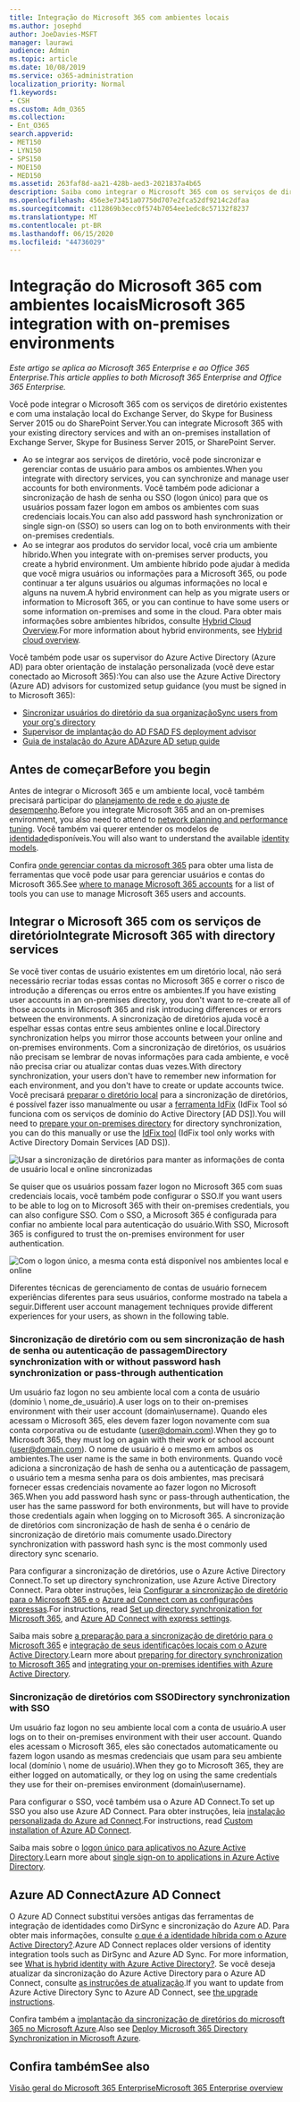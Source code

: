 ```yaml
---
title: Integração do Microsoft 365 com ambientes locais
ms.author: josephd
author: JoeDavies-MSFT
manager: laurawi
audience: Admin
ms.topic: article
ms.date: 10/08/2019
ms.service: o365-administration
localization_priority: Normal
f1.keywords:
- CSH
ms.custom: Adm_O365
ms.collection:
- Ent_O365
search.appverid:
- MET150
- LYN150
- SPS150
- MOE150
- MED150
ms.assetid: 263faf8d-aa21-428b-aed3-2021837a4b65
description: Saiba como integrar o Microsoft 365 com os serviços de diretório existentes.
ms.openlocfilehash: 456e3e73451a07750d707e2fca52df9214c2dfaa
ms.sourcegitcommit: c112869b3ecc0f574b7054ee1edc8c57132f8237
ms.translationtype: MT
ms.contentlocale: pt-BR
ms.lasthandoff: 06/15/2020
ms.locfileid: "44736029"
---
```

# <a name="microsoft-365-integration-with-on-premises-environments"></a><span data-ttu-id="adb93-103">Integração do Microsoft 365 com ambientes locais</span><span class="sxs-lookup"><span data-stu-id="adb93-103">Microsoft 365 integration with on-premises environments</span></span>

<span data-ttu-id="adb93-104">*Este artigo se aplica ao Microsoft 365 Enterprise e ao Office 365 Enterprise.*</span><span class="sxs-lookup"><span data-stu-id="adb93-104">*This article applies to both Microsoft 365 Enterprise and Office 365 Enterprise.*</span></span>

<span data-ttu-id="adb93-105">Você pode integrar o Microsoft 365 com os serviços de diretório existentes e com uma instalação local do Exchange Server, do Skype for Business Server 2015 ou do SharePoint Server.</span><span class="sxs-lookup"><span data-stu-id="adb93-105">You can integrate Microsoft 365 with your existing directory services and with an on-premises installation of Exchange Server, Skype for Business Server 2015, or SharePoint Server.</span></span>
  
 - <span data-ttu-id="adb93-106">Ao se integrar aos serviços de diretório, você pode sincronizar e gerenciar contas de usuário para ambos os ambientes.</span><span class="sxs-lookup"><span data-stu-id="adb93-106">When you integrate with directory services, you can synchronize and manage user accounts for both environments.</span></span> <span data-ttu-id="adb93-107">Você também pode adicionar a sincronização de hash de senha ou SSO (logon único) para que os usuários possam fazer logon em ambos os ambientes com suas credenciais locais.</span><span class="sxs-lookup"><span data-stu-id="adb93-107">You can also add password hash synchronization or single sign-on (SSO) so users can log on to both environments with their on-premises credentials.</span></span>
 - <span data-ttu-id="adb93-108">Ao se integrar aos produtos do servidor local, você cria um ambiente híbrido.</span><span class="sxs-lookup"><span data-stu-id="adb93-108">When you integrate with on-premises server products, you create a hybrid environment.</span></span> <span data-ttu-id="adb93-109">Um ambiente híbrido pode ajudar à medida que você migra usuários ou informações para a Microsoft 365, ou pode continuar a ter alguns usuários ou algumas informações no local e alguns na nuvem.</span><span class="sxs-lookup"><span data-stu-id="adb93-109">A hybrid environment can help as you migrate users or information to Microsoft 365, or you can continue to have some users or some information on-premises and some in the cloud.</span></span> <span data-ttu-id="adb93-110">Para obter mais informações sobre ambientes híbridos, consulte [Hybrid Cloud Overview](https://docs.microsoft.com/Office365/Enterprise/hybrid-cloud-overview).</span><span class="sxs-lookup"><span data-stu-id="adb93-110">For more information about hybrid environments, see [Hybrid cloud overview](https://docs.microsoft.com/Office365/Enterprise/hybrid-cloud-overview).</span></span>

<span data-ttu-id="adb93-111">Você também pode usar os supervisor do Azure Active Directory (Azure AD) para obter orientação de instalação personalizada (você deve estar conectado ao Microsoft 365):</span><span class="sxs-lookup"><span data-stu-id="adb93-111">You can also use the Azure Active Directory (Azure AD) advisors for customized setup guidance (you must be signed in to Microsoft 365):</span></span>

- [<span data-ttu-id="adb93-112">Sincronizar usuários do diretório da sua organização</span><span class="sxs-lookup"><span data-stu-id="adb93-112">Sync users from your org's directory</span></span>](https://aka.ms/aadconnectpwsync)
- [<span data-ttu-id="adb93-113">Supervisor de implantação do AD FS</span><span class="sxs-lookup"><span data-stu-id="adb93-113">AD FS deployment advisor</span></span>](https://aka.ms/adfsguidance)
- [<span data-ttu-id="adb93-114">Guia de instalação do Azure AD</span><span class="sxs-lookup"><span data-stu-id="adb93-114">Azure AD setup guide</span></span>](https://aka.ms/aadpguidance)
   
## <a name="before-you-begin"></a><span data-ttu-id="adb93-115">Antes de começar</span><span class="sxs-lookup"><span data-stu-id="adb93-115">Before you begin</span></span>

<span data-ttu-id="adb93-116">Antes de integrar o Microsoft 365 e um ambiente local, você também precisará participar do [planejamento de rede e do ajuste de desempenho](network-planning-and-performance.md).</span><span class="sxs-lookup"><span data-stu-id="adb93-116">Before you integrate Microsoft 365 and an on-premises environment, you also need to attend to [network planning and performance tuning](network-planning-and-performance.md).</span></span> <span data-ttu-id="adb93-117">Você também vai querer entender os modelos de [identidade](about-office-365-identity.md)disponíveis.</span><span class="sxs-lookup"><span data-stu-id="adb93-117">You will also want to understand the available [identity models](about-office-365-identity.md).</span></span> 

<span data-ttu-id="adb93-118">Confira [onde gerenciar contas da microsoft 365](manage-office-365-accounts.md) para obter uma lista de ferramentas que você pode usar para gerenciar usuários e contas do Microsoft 365.</span><span class="sxs-lookup"><span data-stu-id="adb93-118">See [where to manage Microsoft 365 accounts](manage-office-365-accounts.md) for a list of tools you can use to manage Microsoft 365 users and accounts.</span></span> 
  
## <a name="integrate-microsoft-365-with-directory-services"></a><span data-ttu-id="adb93-119">Integrar o Microsoft 365 com os serviços de diretório</span><span class="sxs-lookup"><span data-stu-id="adb93-119">Integrate Microsoft 365 with directory services</span></span>
<span data-ttu-id="adb93-120">Se você tiver contas de usuário existentes em um diretório local, não será necessário recriar todas essas contas no Microsoft 365 e correr o risco de introdução a diferenças ou erros entre os ambientes.</span><span class="sxs-lookup"><span data-stu-id="adb93-120">If you have existing user accounts in an on-premises directory, you don't want to re-create all of those accounts in Microsoft 365 and risk introducing differences or errors between the environments.</span></span> <span data-ttu-id="adb93-121">A sincronização de diretórios ajuda você a espelhar essas contas entre seus ambientes online e local.</span><span class="sxs-lookup"><span data-stu-id="adb93-121">Directory synchronization helps you mirror those accounts between your online and on-premises environments.</span></span> <span data-ttu-id="adb93-122">Com a sincronização de diretórios, os usuários não precisam se lembrar de novas informações para cada ambiente, e você não precisa criar ou atualizar contas duas vezes.</span><span class="sxs-lookup"><span data-stu-id="adb93-122">With directory synchronization, your users don't have to remember new information for each environment, and you don't have to create or update accounts twice.</span></span> <span data-ttu-id="adb93-123">Você precisará [preparar o diretório local](prepare-for-directory-synchronization.md) para a sincronização de diretórios, é possível fazer isso manualmente ou usar a [ferramenta IdFix](install-and-run-idfix.md) (IdFix Tool só funciona com os serviços de domínio do Active Directory [AD DS]).</span><span class="sxs-lookup"><span data-stu-id="adb93-123">You will need to [prepare your on-premises directory](prepare-for-directory-synchronization.md) for directory synchronization, you can do this manually or use the [IdFix tool](install-and-run-idfix.md) (IdFix tool only works with Active Directory Domain Services [AD DS]).</span></span> 
  
![Usar a sincronização de diretórios para manter as informações de conta de usuário local e online sincronizadas](media/a64af0d0-9be6-46b1-8727-277e683abf5e.png)
  
<span data-ttu-id="adb93-125">Se quiser que os usuários possam fazer logon no Microsoft 365 com suas credenciais locais, você também pode configurar o SSO.</span><span class="sxs-lookup"><span data-stu-id="adb93-125">If you want users to be able to log on to Microsoft 365 with their on-premises credentials, you can also configure SSO.</span></span> <span data-ttu-id="adb93-126">Com o SSO, a Microsoft 365 é configurada para confiar no ambiente local para autenticação do usuário.</span><span class="sxs-lookup"><span data-stu-id="adb93-126">With SSO, Microsoft 365 is configured to trust the on-premises environment for user authentication.</span></span>
  
![Com o logon único, a mesma conta está disponível nos ambientes local e online](media/d76235f2-8a53-405e-b8ef-dfa4cfc208b8.png)
  
<span data-ttu-id="adb93-128">Diferentes técnicas de gerenciamento de contas de usuário fornecem experiências diferentes para seus usuários, conforme mostrado na tabela a seguir.</span><span class="sxs-lookup"><span data-stu-id="adb93-128">Different user account management techniques provide different experiences for your users, as shown in the following table.</span></span>
 
### <a name="directory-synchronization-with-or-without-password-hash-synchronization-or-pass-through-authentication"></a><span data-ttu-id="adb93-129">Sincronização de diretório com ou sem sincronização de hash de senha ou autenticação de passagem</span><span class="sxs-lookup"><span data-stu-id="adb93-129">Directory synchronization with or without password hash synchronization or pass-through authentication</span></span>

<span data-ttu-id="adb93-130">Um usuário faz logon no seu ambiente local com a conta de usuário (domínio \ nome_de_usuário).</span><span class="sxs-lookup"><span data-stu-id="adb93-130">A user logs on to their on-premises environment with their user account (domain\username).</span></span> <span data-ttu-id="adb93-131">Quando eles acessam o Microsoft 365, eles devem fazer logon novamente com sua conta corporativa ou de estudante (user@domain.com).</span><span class="sxs-lookup"><span data-stu-id="adb93-131">When they go to Microsoft 365, they must log on again with their work or school account (user@domain.com).</span></span> <span data-ttu-id="adb93-132">O nome de usuário é o mesmo em ambos os ambientes.</span><span class="sxs-lookup"><span data-stu-id="adb93-132">The user name is the same in both environments.</span></span> <span data-ttu-id="adb93-133">Quando você adiciona a sincronização de hash de senha ou a autenticação de passagem, o usuário tem a mesma senha para os dois ambientes, mas precisará fornecer essas credenciais novamente ao fazer logon no Microsoft 365.</span><span class="sxs-lookup"><span data-stu-id="adb93-133">When you add password hash sync or pass-through authentication, the user has the same password for both environments, but will have to provide those credentials again when logging on to Microsoft 365.</span></span> <span data-ttu-id="adb93-134">A sincronização de diretórios com sincronização de hash de senha é o cenário de sincronização de diretório mais comumente usado.</span><span class="sxs-lookup"><span data-stu-id="adb93-134">Directory synchronization with password hash sync is the most commonly used directory sync scenario.</span></span>

<span data-ttu-id="adb93-135">Para configurar a sincronização de diretórios, use o Azure Active Directory Connect.</span><span class="sxs-lookup"><span data-stu-id="adb93-135">To set up directory synchronization, use Azure Active Directory Connect.</span></span> <span data-ttu-id="adb93-136">Para obter instruções, leia [Configurar a sincronização de diretório para o Microsoft 365 e o](set-up-directory-synchronization.md) [Azure ad Connect com as configurações expressas](https://go.microsoft.com/fwlink/p/?LinkId=698537).</span><span class="sxs-lookup"><span data-stu-id="adb93-136">For instructions, read [Set up directory synchronization for Microsoft 365](set-up-directory-synchronization.md), and [Azure AD Connect with express settings](https://go.microsoft.com/fwlink/p/?LinkId=698537).</span></span>

<span data-ttu-id="adb93-137">Saiba mais sobre [a preparação para a sincronização de diretório para o Microsoft 365](prepare-for-directory-synchronization.md) e [integração de seus identificações locais com o Azure Active Directory](https://go.microsoft.com/fwlink/?LinkId=518101).</span><span class="sxs-lookup"><span data-stu-id="adb93-137">Learn more about [preparing for directory synchronization to Microsoft 365](prepare-for-directory-synchronization.md) and [integrating your on-premises identifies with Azure Active Directory](https://go.microsoft.com/fwlink/?LinkId=518101).</span></span>

### <a name="directory-synchronization-with-sso"></a><span data-ttu-id="adb93-138">Sincronização de diretórios com SSO</span><span class="sxs-lookup"><span data-stu-id="adb93-138">Directory synchronization with SSO</span></span>

<span data-ttu-id="adb93-139">Um usuário faz logon no seu ambiente local com a conta de usuário.</span><span class="sxs-lookup"><span data-stu-id="adb93-139">A user logs on to their on-premises environment with their user account.</span></span> <span data-ttu-id="adb93-140">Quando eles acessam o Microsoft 365, eles são conectados automaticamente ou fazem logon usando as mesmas credenciais que usam para seu ambiente local (domínio \ nome de usuário).</span><span class="sxs-lookup"><span data-stu-id="adb93-140">When they go to Microsoft 365, they are either logged on automatically, or they log on using the same credentials they use for their on-premises environment (domain\username).</span></span>

<span data-ttu-id="adb93-141">Para configurar o SSO, você também usa o Azure AD Connect.</span><span class="sxs-lookup"><span data-stu-id="adb93-141">To set up SSO you also use Azure AD Connect.</span></span> <span data-ttu-id="adb93-142">Para obter instruções, leia [instalação personalizada do Azure ad Connect](https://go.microsoft.com/fwlink/p/?LinkID=698430).</span><span class="sxs-lookup"><span data-stu-id="adb93-142">For instructions, read [Custom installation of Azure AD Connect](https://go.microsoft.com/fwlink/p/?LinkID=698430).</span></span>

<span data-ttu-id="adb93-143">Saiba mais sobre o [logon único para aplicativos no Azure Active Directory](https://go.microsoft.com/fwlink/p/?LinkId=698604).</span><span class="sxs-lookup"><span data-stu-id="adb93-143">Learn more about [single sign-on to applications in Azure Active Directory](https://go.microsoft.com/fwlink/p/?LinkId=698604).</span></span>

## <a name="azure-ad-connect"></a><span data-ttu-id="adb93-144">Azure AD Connect</span><span class="sxs-lookup"><span data-stu-id="adb93-144">Azure AD Connect</span></span>

<span data-ttu-id="adb93-145">O Azure AD Connect substitui versões antigas das ferramentas de integração de identidades como DirSync e sincronização do Azure AD. Para obter mais informações, consulte [o que é a identidade híbrida com o Azure Active Directory?](https://go.microsoft.com/fwlink/p/?LinkId=527969).</span><span class="sxs-lookup"><span data-stu-id="adb93-145">Azure AD Connect replaces older versions of identity integration tools such as DirSync and Azure AD Sync. For more information, see [What is hybrid identity with Azure Active Directory?](https://go.microsoft.com/fwlink/p/?LinkId=527969).</span></span> <span data-ttu-id="adb93-146">Se você deseja atualizar da sincronização do Azure Active Directory para o Azure AD Connect, consulte [as instruções de atualização](https://go.microsoft.com/fwlink/p/?LinkId=733240).</span><span class="sxs-lookup"><span data-stu-id="adb93-146">If you want to update from Azure Active Directory Sync to Azure AD Connect, see [the upgrade instructions](https://go.microsoft.com/fwlink/p/?LinkId=733240).</span></span> 

<span data-ttu-id="adb93-147">Confira também a [implantação da sincronização de diretórios do microsoft 365 no Microsoft Azure](https://go.microsoft.com/fwlink/?LinkId=517887).</span><span class="sxs-lookup"><span data-stu-id="adb93-147">Also see [Deploy Microsoft 365 Directory Synchronization in Microsoft Azure](https://go.microsoft.com/fwlink/?LinkId=517887).</span></span>

## <a name="see-also"></a><span data-ttu-id="adb93-148">Confira também</span><span class="sxs-lookup"><span data-stu-id="adb93-148">See also</span></span>

[<span data-ttu-id="adb93-149">Visão geral do Microsoft 365 Enterprise</span><span class="sxs-lookup"><span data-stu-id="adb93-149">Microsoft 365 Enterprise overview</span></span>](https://docs.microsoft.com/microsoft-365/enterprise/microsoft-365-overview)
